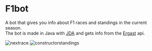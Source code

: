 # F1bot
A bot that gives you info about F1 races and standings in the current season. </br>
The bot is made in Java with [JDA](https://github.com/DV8FromTheWorld/JDA) and gets info from the [Ergast](https://ergast.com/mrd/) api. </br>

![nextrace](https://i.imgur.com/srQZcYq.png)
![constructorstandings](https://i.imgur.com/rOzCtaG.png)
